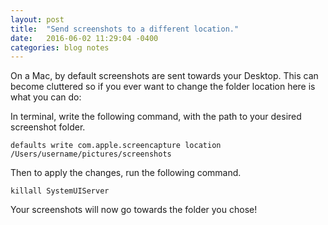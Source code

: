 ```yaml
---
layout: post
title:  "Send screenshots to a different location."
date:   2016-06-02 11:29:04 -0400
categories: blog notes
---
```


On a Mac, by default screenshots are sent towards your Desktop. This can become cluttered so if you ever want to change the folder location here is what you can do: 


In terminal, write the following command, with the path to your desired screenshot folder.

```
defaults write com.apple.screencapture location /Users/username/pictures/screenshots
```
Then to apply the changes, run the following command.

```
killall SystemUIServer
```
Your screenshots will now go towards the folder you chose!